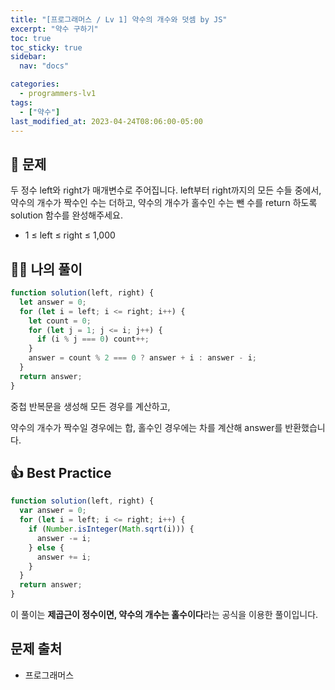 ```yaml
---
title: "[프로그래머스 / Lv 1] 약수의 개수와 덧셈 by JS"
excerpt: "약수 구하기"
toc: true
toc_sticky: true
sidebar:
  nav: "docs"

categories:
  - programmers-lv1
tags:
  - ["약수"]
last_modified_at: 2023-04-24T08:06:00-05:00
---
```


## 📄 문제

두 정수 left와 right가 매개변수로 주어집니다. left부터 right까지의 모든 수들 중에서, 약수의 개수가 짝수인 수는 더하고, 약수의 개수가 홀수인 수는 뺀 수를 return 하도록 solution 함수를 완성해주세요.

- 1 ≤ left ≤ right ≤ 1,000

## 🙋‍♀️ 나의 풀이

```js
function solution(left, right) {
  let answer = 0;
  for (let i = left; i <= right; i++) {
    let count = 0;
    for (let j = 1; j <= i; j++) {
      if (i % j === 0) count++;
    }
    answer = count % 2 === 0 ? answer + i : answer - i;
  }
  return answer;
}
```

중첩 반복문을 생성해 모든 경우를 계산하고,

약수의 개수가 짝수일 경우에는 합, 홀수인 경우에는 차를 계산해 answer를 반환했습니다.

## 👍 Best Practice

```js
function solution(left, right) {
  var answer = 0;
  for (let i = left; i <= right; i++) {
    if (Number.isInteger(Math.sqrt(i))) {
      answer -= i;
    } else {
      answer += i;
    }
  }
  return answer;
}
```

이 풀이는 **제곱근이 정수이면, 약수의 개수는 홀수이다**라는 공식을 이용한 풀이입니다.

## 문제 출처

- 프로그래머스
